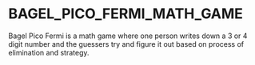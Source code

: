 # BAGEL_PICO_FERMI_MATH_GAME
Bagel Pico Fermi is a math game where one person writes down a 3 or 4 digit number and the guessers try and figure it out based on process of elimination and strategy. 
